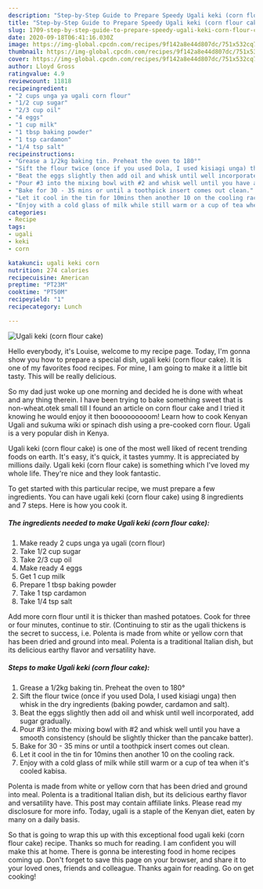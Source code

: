 ```yaml
---
description: "Step-by-Step Guide to Prepare Speedy Ugali keki (corn flour cake)"
title: "Step-by-Step Guide to Prepare Speedy Ugali keki (corn flour cake)"
slug: 1709-step-by-step-guide-to-prepare-speedy-ugali-keki-corn-flour-cake
date: 2020-09-18T06:41:16.030Z
image: https://img-global.cpcdn.com/recipes/9f142a8e44d807dc/751x532cq70/ugali-keki-corn-flour-cake-recipe-main-photo.jpg
thumbnail: https://img-global.cpcdn.com/recipes/9f142a8e44d807dc/751x532cq70/ugali-keki-corn-flour-cake-recipe-main-photo.jpg
cover: https://img-global.cpcdn.com/recipes/9f142a8e44d807dc/751x532cq70/ugali-keki-corn-flour-cake-recipe-main-photo.jpg
author: Lloyd Gross
ratingvalue: 4.9
reviewcount: 11818
recipeingredient:
- "2 cups unga ya ugali corn flour"
- "1/2 cup sugar"
- "2/3 cup oil"
- "4 eggs"
- "1 cup milk"
- "1 tbsp baking powder"
- "1 tsp cardamon"
- "1/4 tsp salt"
recipeinstructions:
- "Grease a 1/2kg baking tin. Preheat the oven to 180°"
- "Sift the flour twice (once if you used Dola, I used kisiagi unga) then whisk in the dry ingredients (baking powder, cardamon and salt)."
- "Beat the eggs slightly then add oil and whisk until well incorporated, add sugar gradually."
- "Pour #3 into the mixing bowl with #2 and whisk well until you have a smooth consistency (should be slightly thicker than the pancake batter)."
- "Bake for 30 - 35 mins or until a toothpick insert comes out clean."
- "Let it cool in the tin for 10mins then another 10 on the cooling rack."
- "Enjoy with a cold glass of milk while still warm or a cup of tea when it&#39;s cooled kabisa."
categories:
- Recipe
tags:
- ugali
- keki
- corn

katakunci: ugali keki corn 
nutrition: 274 calories
recipecuisine: American
preptime: "PT23M"
cooktime: "PT50M"
recipeyield: "1"
recipecategory: Lunch

---
```



![Ugali keki (corn flour cake)](https://img-global.cpcdn.com/recipes/9f142a8e44d807dc/751x532cq70/ugali-keki-corn-flour-cake-recipe-main-photo.jpg)

Hello everybody, it's Louise, welcome to my recipe page. Today, I'm gonna show you how to prepare a special dish, ugali keki (corn flour cake). It is one of my favorites food recipes. For mine, I am going to make it a little bit tasty. This will be really delicious.

So my dad just woke up one morning and decided he is done with wheat and any thing therein. I have been trying to bake something sweet that is non-wheat.otek small till I found an article on corn flour cake and I tried it knowing he would enjoy it then booooooooom! Learn how to cook Kenyan Ugali and sukuma wiki or spinach dish using a pre-cooked corn flour. Ugali is a very popular dish in Kenya.

Ugali keki (corn flour cake) is one of the most well liked of recent trending foods on earth. It's easy, it's quick, it tastes yummy. It is appreciated by millions daily. Ugali keki (corn flour cake) is something which I've loved my whole life. They're nice and they look fantastic.


To get started with this particular recipe, we must prepare a few ingredients. You can have ugali keki (corn flour cake) using 8 ingredients and 7 steps. Here is how you cook it.

<!--inarticleads1-->

##### The ingredients needed to make Ugali keki (corn flour cake):

1. Make ready 2 cups unga ya ugali (corn flour)
1. Take 1/2 cup sugar
1. Take 2/3 cup oil
1. Make ready 4 eggs
1. Get 1 cup milk
1. Prepare 1 tbsp baking powder
1. Take 1 tsp cardamon
1. Take 1/4 tsp salt


Add more corn flour until it is thicker than mashed potatoes. Cook for three or four minutes, continue to stir. (Continuing to stir as the ugali thickens is the secret to success, i.e. Polenta is made from white or yellow corn that has been dried and ground into meal. Polenta is a traditional Italian dish, but its delicious earthy flavor and versatility have. 

<!--inarticleads2-->

##### Steps to make Ugali keki (corn flour cake):

1. Grease a 1/2kg baking tin. Preheat the oven to 180°
1. Sift the flour twice (once if you used Dola, I used kisiagi unga) then whisk in the dry ingredients (baking powder, cardamon and salt).
1. Beat the eggs slightly then add oil and whisk until well incorporated, add sugar gradually.
1. Pour #3 into the mixing bowl with #2 and whisk well until you have a smooth consistency (should be slightly thicker than the pancake batter).
1. Bake for 30 - 35 mins or until a toothpick insert comes out clean.
1. Let it cool in the tin for 10mins then another 10 on the cooling rack.
1. Enjoy with a cold glass of milk while still warm or a cup of tea when it&#39;s cooled kabisa.


Polenta is made from white or yellow corn that has been dried and ground into meal. Polenta is a traditional Italian dish, but its delicious earthy flavor and versatility have. This post may contain affiliate links. Please read my disclosure for more info. Today, ugali is a staple of the Kenyan diet, eaten by many on a daily basis. 

So that is going to wrap this up with this exceptional food ugali keki (corn flour cake) recipe. Thanks so much for reading. I am confident you will make this at home. There is gonna be interesting food in home recipes coming up. Don't forget to save this page on your browser, and share it to your loved ones, friends and colleague. Thanks again for reading. Go on get cooking!
